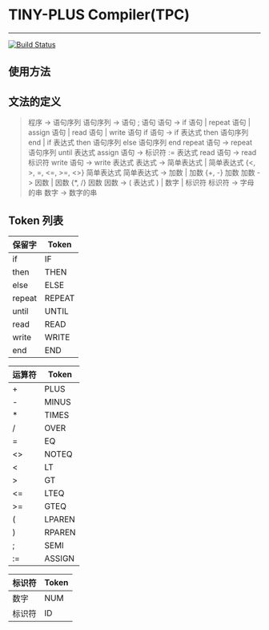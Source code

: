 # TINY-PLUS Compiler(TPC)
---
[![Build Status](https://travis-ci.org/Bye-lemon/TINY-PLUS-Complier.svg?branch=master)](https://travis-ci.org/Bye-lemon/TINY-PLUS-Complier)


## 使用方法

## 文法的定义

> 程序 -\> 语句序列
> 语句序列 -\> 语句 ; 语句
> 语句 -\> if 语句 | repeat 语句 | assign 语句 | read 语句 | write 语句
> if 语句 -\> if 表达式 then 语句序列 end | if 表达式 then 语句序列 else 语句序列 end
> repeat 语句 -\> repeat 语句序列 until 表达式
> assign 语句 -\> 标识符 := 表达式
> read 语句 -\> read 标识符
> write 语句 -\> write 表达式
> 表达式 -\> 简单表达式 | 简单表达式 {<, \>, =, <=, \>=, <\>} 简单表达式
> 简单表达式 -\> 加数 | 加数 {+, -} 加数
> 加数 -\> 因数 | 因数 {*, /} 因数
> 因数 -\> ( 表达式 ) | 数字 | 标识符
> 标识符 -\> 字母的串
> 数字 -\> 数字的串

## Token 列表

| 保留字 | Token  |
| ------ | ------ |
| if     | IF     |
| then   | THEN   |
| else   | ELSE   |
| repeat | REPEAT |
| until  | UNTIL  |
| read   | READ   |
| write  | WRITE  |
| end    | END    |

| 运算符 | Token  |
| ------ | ------ |
| +      | PLUS   |
| -      | MINUS  |
| *      | TIMES  |
| /      | OVER   |
| =      | EQ     |
| <>     | NOTEQ  |
| <      | LT     |
| \>      | GT     |
| <=     | LTEQ   |
| \>=    | GTEQ   |
| (      | LPAREN |
| )      | RPAREN |
| ;      | SEMI   |
| :=     | ASSIGN |

| 标识符 | Token |
| ------ | ----- |
| 数字   | NUM   |
| 标识符 | ID    |

